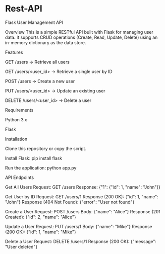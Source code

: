 # Rest-API
Flask User Management API

Overview
This is a simple RESTful API built with Flask for managing user data. It supports CRUD operations (Create, Read, Update, Delete) using an in-memory dictionary as the data store.

Features

GET /users → Retrieve all users

GET /users/<user_id> → Retrieve a single user by ID

POST /users → Create a new user

PUT /users/<user_id> → Update an existing user

DELETE /users/<user_id> → Delete a user

Requirements

Python 3.x

Flask

Installation

Clone this repository or copy the script.

Install Flask: pip install flask

Run the application: python app.py

API Endpoints

Get All Users
Request: GET /users
Response: {"1": {"id": 1, "name": "John"}}

Get User by ID
Request: GET /users/1
Response (200 OK): {"id": 1, "name": "John"}
Response (404 Not Found): {"error": "User not found"}

Create a User
Request: POST /users
Body: {"name": "Alice"}
Response (201 Created): {"id": 2, "name": "Alice"}

Update a User
Request: PUT /users/1
Body: {"name": "Mike"}
Response (200 OK): {"id": 1, "name": "Mike"}

Delete a User
Request: DELETE /users/1
Response (200 OK): {"message": "User deleted"}


